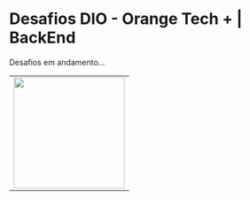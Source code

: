 # Desafios DIO - Orange Tech + | BackEnd

Desafios em andamento...

<table>
  <tr>
    <td align="center">   
        <img height="200em" src=""/>
    </td>
  </tr>
</table>
